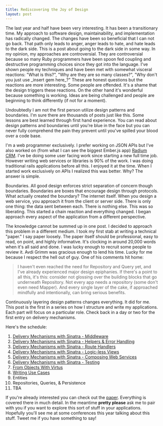 ```yaml
---
title: Rediscovering the Joy of Design
layout: post
---
```


The last year and half have been very interesting. It has been a
transitionary time. My approach to software design, maintainability,
and implementation has radically changed. The changes have been so
beneficial that I can not go back. That path only leads to anger,
anger leads to hate, and hate leads to the dark side. This is a post
about going to the dark side in some way. In my opinion, my approaches
are controversial. They are controversial because so many Ruby
programmers have been spoon fed coupling and destructive programming
choices since they got into the language. I've shown people my
techniques and have been met with somewhat visceral reactions: "What
is this?", "Why are they are so many classes?", "Why don't you just
use \_insert gem here\_?" These are honest questions but the reactions
are more interesting. Some people are offended. It's a shame that the
design triggers these reactions. On the other hand it's wonderful
because something is working. Ideas are being challenged and people
are beginning to think differently (if not for a moment).

Undoubtedly I am not the first person utilize design patterns and
boundaries. I'm sure there are thousands of posts just like this.
Some lessons are best learned through first hand experience. You can
read about design patterns and boundaries until you're blue in the
face but you can never fully comprehend the pain they prevent until
you've spilled your blood over a code base.

I'm a web programmer exclusively. I prefer working on JSON APIs but
I've also worked on (from what I can see the biggest Ember.js app)
[Radium CRM](http://radiumcrm.com). I've be doing some user facing
work since starting a new full time job. However writing web services
or libraries is 90% of the work. I was doing traditional rails
applications before all this. I enjoyed it at the time. When I started
work exclusively on APIs I realized this was better. Why? The answer
is simple.

Boundaries. All good design enforces strict separation of concern
though boundaries. Boundaries are boxes that encourage design through
protocols. What actually created the boundary? The internet itself.
When you design a web service, you approach it from the client or
server side. There is only one thing: the data sent between each.
There is nothing else. This was so liberating. This started a chain
reaction and everything changed. I began approach every aspect of the
application from a different perspective.

The knowledge cannot be summed up in one post.  I decided to approach
this problem in a different medium. I took my first stab at writing a
technical "paper." I say paper loosely. The paper itself should be
professional, easy to read, on point, and highly informative. It's
clocking in around 20,000 words when it's all said and done. I was
lucky enough to recruit some people to review it. Avdi Grimm was
gracious enough to lend his time. Lucky for me because I respect the
hell out of guy. One of his comments hit home:

> I haven't even reached the need for Repository and Query yet, and
> I've already experienced major design epiphanies. If there's a point
> to all this, it's this: consider not glossing over the building
> blocks that go underneath Repository. Not every app needs a
> repository (some don't even need Mapper). And every single layer of
> the cake, if approached mindfully and intentionally, can bring
> serious benefits.

Continuously layering design patterns changes everything. It did for
me. This post is the first in a series on how I structure and write my
applications. Each part will focus on a particular role.
Check back in a day or two for the first entry on delivery mechanisms.

Here's the schedule:

1. [Delivery Mechanisms with Sinatra -
   Middleware](/2014/01/delivery_mechanisms_with_sinatra_middleware/)
2. [Delivery Mechanisms with Sinatra - Helpers & Error
   Handling](/2014/01/delivery_mechanisms-helpers_and_error_handling/)
3. [Delivery Mechanisms with Sinatra - Route 
   Handlers](/2014/01/delivery_mechanisms_with_sinatra-route-handlers/)
4. [Delivery Mechanisms with Sinatra - Logic-less
   Views](/2014/01/delivery_mechanisms_with_sinatra-logic-less_views/)
5. [Delivery Mechanisms with Sinatra - Composing Web
   Services](/2014/01/delivery_mechanisms_with_sinatra-composing_web_services/)
6. [Delivery Mechanisms with Sinatra -
   Testing](/2014/01/delivery_mechanisms_with_sinatra-testing)
7. [From Objects With Virtus](/2014/01/form_objects_with_virtus/)
8. [Writing Use Cases](/2014/01/writing_use_cases/)
9. Entities
10. Repositories, Queries, & Persistence
11. TBA


If you're already interested you can check out the
[paper](https://github.com/ahawkins/hawkins.io/pull/7). Everything is
covered there in much detail. In the meantime **pretty please** ask me
to pair with you if you want to explore this sort of stuff in your
applications. Hopefully you'll see me at some conferences this year
talking about this stuff. Tweet me if you have something to say!
